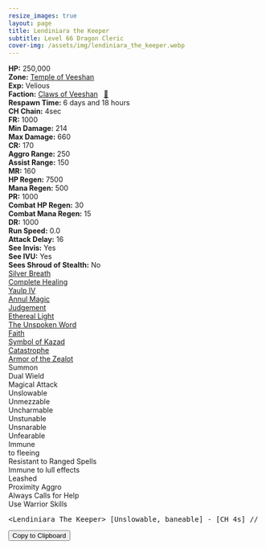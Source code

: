```yaml
---
resize_images: true
layout: page
title: Lendiniara the Keeper
subtitle: Level 66 Dragon Cleric
cover-img: /assets/img/lendiniara_the_keeper.webp
---
```


<div class="info-section">
<div class="info-item"><strong>HP:</strong> 250,000</div>
<div class="info-item"><strong>Zone:</strong> <a href="https://www.pqdi.cc/zone/124" target="_blank">Temple of Veeshan</a></div>
<div class="info-item"><strong>Exp:</strong> Velious</div>
<div class="info-item"><strong>Faction:</strong> <a href="https://www.pqdi.cc/faction/430" target="_blank">Claws of Veeshan</a>&nbsp;&nbsp;&nbsp;<a href="https://www.pqdi.cc/npc/124020" target="_blank" title="View NPC on PQDI">🔗</a></div>
</div>

<div class="info-lockout">
<div class="info-lockoutitem"><strong>Respawn Time:</strong> 6 days and 18 hours</div>
<div class="info-lockoutitem"><strong>CH Chain:</strong> 4sec</div>
</div>

<div class="stats-grid">
<div class="stats-row">
<div class="stats-cell"><strong>FR:</strong> 1000</div>
<div class="stats-cell"><strong>Min Damage:</strong> 214</div>
<div class="stats-cell"><strong>Max Damage:</strong> 660</div>
</div>
<div class="stats-row">
<div class="stats-cell"><strong>CR:</strong> 170</div>
<div class="stats-cell"><strong>Aggro Range:</strong> 250</div>
<div class="stats-cell"><strong>Assist Range:</strong> 150</div>
</div>
<div class="stats-row">
<div class="stats-cell"><strong>MR:</strong> 160</div>
<div class="stats-cell"><strong>HP Regen:</strong> 7500</div>
<div class="stats-cell"><strong>Mana Regen:</strong> 500</div>
</div>
<div class="stats-row">
<div class="stats-cell"><strong>PR:</strong> 1000</div>
<div class="stats-cell"><strong>Combat HP Regen:</strong> 30</div>
<div class="stats-cell"><strong>Combat Mana Regen:</strong> 15</div>
</div>
<div class="stats-row">
<div class="stats-cell"><strong>DR:</strong> 1000</div>
<div class="stats-cell"><strong>Run Speed:</strong> 0.0</div>
<div class="stats-cell"><strong>Attack Delay:</strong> 16</div>
</div>
<div class="stats-row">
<div class="stats-cell"><strong>See Invis:</strong> Yes</div>
<div class="stats-cell"><strong>See IVU:</strong> Yes</div>
<div class="stats-cell"><strong>Sees Shroud of Stealth:</strong> No</div>
</div>
</div>

<div class="spell-grid">
<div class="spell-cell"><a href="https://www.pqdi.cc/spell/1480" target="_blank">Silver Breath</a></div>
<div class="spell-cell"><a href="https://www.pqdi.cc/spell/13" target="_blank">Complete Healing</a></div>
<div class="spell-cell"><a href="https://www.pqdi.cc/spell/1534" target="_blank">Yaulp IV</a></div>
<div class="spell-cell"><a href="https://www.pqdi.cc/spell/1526" target="_blank">Annul Magic</a></div>
<div class="spell-cell"><a href="https://www.pqdi.cc/spell/2508" target="_blank">Judgement</a></div>
<div class="spell-cell"><a href="https://www.pqdi.cc/spell/2182" target="_blank">Ethereal Light</a></div>
<div class="spell-cell"><a href="https://www.pqdi.cc/spell/1545" target="_blank">The Unspoken Word</a></div>
<div class="spell-cell"><a href="https://www.pqdi.cc/spell/3296" target="_blank">Faith</a></div>
<div class="spell-cell"><a href="https://www.pqdi.cc/spell/3466" target="_blank">Symbol of Kazad</a></div>
<div class="spell-cell"><a href="https://www.pqdi.cc/spell/3473" target="_blank">Catastrophe</a></div>
<div class="spell-cell"><a href="https://www.pqdi.cc/spell/3474" target="_blank">Armor of the Zealot</a></div>
</div>

<div class="ability-grid">
<div class="ability-cell">Summon</div>
<div class="ability-cell">Dual Wield</div>
<div class="ability-cell">Magical Attack</div>
<div class="ability-cell">Unslowable</div>
<div class="ability-cell">Unmezzable</div>
<div class="ability-cell">Uncharmable</div>
<div class="ability-cell">Unstunable</div>
<div class="ability-cell">Unsnarable</div>
<div class="ability-cell">Unfearable</div>
<div class="ability-cell">Immune</div>
<div class="ability-cell">to fleeing</div>
<div class="ability-cell">Resistant to Ranged Spells</div>
<div class="ability-cell">Immune to lull effects</div>
<div class="ability-cell">Leashed</div>
<div class="ability-cell">Proximity Aggro</div>
<div class="ability-cell">Always Calls for Help</div>
<div class="ability-cell">Use Warrior Skills</div>
</div>

<div class="copy-text-container"><pre class="copy-text-content" id="copy-box">&lt;Lendiniara The Keeper&gt; [Unslowable, baneable] - [CH 4s] // Silver Breath (PBAOE, 300 rng, unresistable, 12s CD): 400 dmg + 1 slot dispel | **Keep junk buff in top slot! Clerics shrink and hide on steps**</pre><button class="copy-button" onclick="copyText('copy-box')">Copy to Clipboard</button></div>